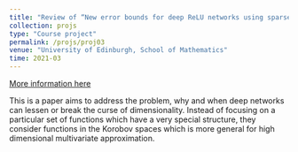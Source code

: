 ```yaml
---
title: "Review of “New error bounds for deep ReLU networks using sparse grids” "
collection: projs
type: "Course project"
permalink: /projs/proj03
venue: "University of Edinburgh, School of Mathematics"
time: 2021-03
---
```


[More information here](http://grantaire08.github.io/files/rscam_review.pdf)

This is a paper aims to address the problem, why and when deep networks can lessen or break the curse of dimensionality. Instead of focusing on a particular set of functions which have a very special structure, they consider functions in the Korobov spaces which is more general for high dimensional multivariate approximation.
